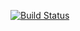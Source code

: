[![Build Status](https://travis-ci.org/shmulik-klein/OnDutyPager.svg?branch=master)](https://travis-ci.org/shmulik-klein/OnDutyPager)
